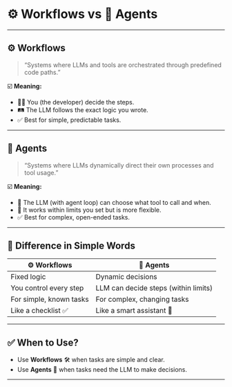 # ⚙️ Workflows vs 🤖 Agents  

---

## ⚙️ **Workflows**  

> “Systems where LLMs and tools are orchestrated through predefined code paths.”  

☑️ **Meaning:**  
- 🧑‍💻 You (the developer) decide the steps.  
- 🛤️ The LLM follows the exact logic you wrote.  
- ✅ Best for simple, predictable tasks.  

---

## 🤖 **Agents**  

> “Systems where LLMs dynamically direct their own processes and tool usage.”  

☑️ **Meaning:**  
- 🧠 The LLM (with agent loop) can choose what tool to call and when.  
- 🔄 It works within limits you set but is more flexible.  
- ✅ Best for complex, open-ended tasks.  

---

## 🧩 Difference in Simple Words  

| ⚙️ **Workflows** | 🤖 **Agents** |
| ---------------- | -------------- |
| Fixed logic     | Dynamic decisions |
| You control every step | LLM can decide steps (within limits) |
| For simple, known tasks | For complex, changing tasks |
| Like a checklist ✅ | Like a smart assistant 🤖 |

---

## ✅ When to Use?  

- Use **Workflows** 🛠️ when tasks are simple and clear.  
- Use **Agents** 🤖 when tasks need the LLM to make decisions.  

---

